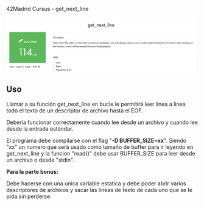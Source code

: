 42Madrid Cursus - get_next_line

![gnl](./114:100.png)

## Uso

Llamar a su función get_next_line en bucle le permitirá leer linea a linea todo el texto de un descriptor de archivo hasta el EOF.

Debería funcionar correctamente cuando lee desde un archivo y cuando lee desde la entrada estándar.

El programa debe compilarse con el flag "**-D BUFFER_SIZE=xx**". Siendo "xx" un numero que será usado como tamaño de buffer para ir leyendo en get_next_line y la funcion "read()"
debe usar BUFFER_SIZE para leer desde un archivo o desde "stdin".

**Para la parte bonus:**

Debe hacerse con una unica variable estatica y debe poder abrir varios descriptores de archivos y sacar las lineas de texto de cada uno que se le pida sin perderse.
